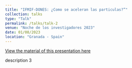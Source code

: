 ```yaml
---
title: "IFMIF-DONES: ¿Como se aceleran las particulas?”"
collection: talks
type: "Talk"
permalink: /talks/talk-2
venue: "Noche de los investigadores 2023"
date: 01/08/2023
location: "Granada - Spain"
---
```


[View the material of this presentation here](http://andimec.github.io/files/talks/talk-2)

description 3
